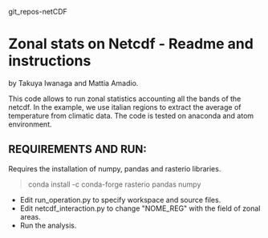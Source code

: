 git_repos-netCDF

# Zonal stats on Netcdf - Readme and instructions
by Takuya Iwanaga and Mattia Amadio.

This code allows to run zonal statistics accounting all the bands of the netcdf.
In the example, we use italian regions to extract the average of temperature from climatic data. The code is tested on anaconda and atom environment.

## REQUIREMENTS AND RUN:
Requires the installation of numpy, pandas and rasterio libraries.

> conda install -c conda-forge rasterio pandas numpy

- Edit run_operation.py to specify workspace and source files.
- Edit netcdf_interaction.py to change "NOME_REG" with the field of zonal areas.
- Run the analysis.
